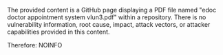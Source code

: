 The provided content is a GitHub page displaying a PDF file named "edoc doctor appointment system vlun3.pdf" within a repository. There is no vulnerability information, root cause, impact, attack vectors, or attacker capabilities provided in this content.

Therefore:
NOINFO